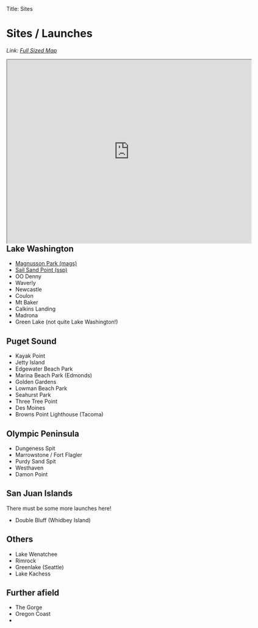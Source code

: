 Title: Sites

# Sites / Launches 
*Link: [Full Sized Map](/pages/map.html)*

<div style="float: right; width: 100%;" >
    <iframe
    src="https://www.google.com/maps/d/u/0/embed?mid=1zF6jmAEuTNwGlDCY3XlijlyzT-6T-D8&ehbc=2E312F&z=7&ll=47.8157,-121.5564"
    width="640"
    height="480"
    ></iframe>
</div>

## Lake Washington

* [Magnusson Park (mags)](/pages/sites/mags.html)
* [Sail Sand Point (ssp)](/pages/sites/ssp.html)
* OO Denny
* Waverly
* Newcastle
* Coulon
* Mt Baker
* Calkins Landing
* Madrona
* Green Lake (not quite Lake Washington!)

## Puget Sound

* Kayak Point
* Jetty Island
* Edgewater Beach Park
* Marina Beach Park (Edmonds)
* Golden Gardens
* Lowman Beach Park
* Seahurst Park
* Three Tree Point
* Des Moines
* Browns Point Lighthouse (Tacoma)

## Olympic Peninsula

* Dungeness Spit
* Marrowstone / Fort Flagler
* Purdy Sand Spit
* Westhaven
* Damon Point


## San Juan Islands

There must be some more launches here!

* Double Bluff (Whidbey Island)

## Others

* Lake Wenatchee
* Rimrock
* Greenlake (Seattle)
* Lake Kachess

## Further afield

* The Gorge
* Oregon Coast
* 
